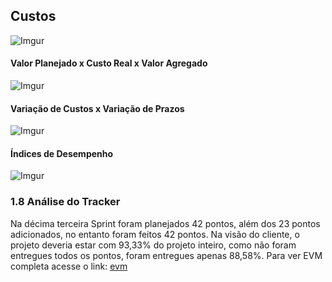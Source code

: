## Custos
![Imgur](https://i.imgur.com/YcDWJ1X.png)

#### Valor Planejado x Custo Real x Valor Agregado
![Imgur](https://i.imgur.com/05bO6OL.png)

#### Variação de Custos x Variação de Prazos
![Imgur](https://i.imgur.com/aIvepKi.png)

#### Índices de Desempenho
![Imgur](https://i.imgur.com/abxhC7B.png)


### 1.8 Análise do Tracker
Na décima terceira Sprint foram planejados 42 pontos, além dos 23 pontos adicionados, no entanto foram feitos 42 pontos. Na visão do cliente, o projeto deveria estar com 93,33% do projeto inteiro, como não foram entregues todos os pontos, foram entregues apenas 88,58%. Para ver EVM completa acesse o link: [evm](https://docs.google.com/spreadsheets/d/1UhuJbHicONbdPg4TTNmiDS6sEkknskACSvgKSooy36A/edit#gid=0)